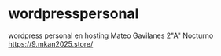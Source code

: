 # wordpresspersonal
wordpress personal en hosting 
Mateo Gavilanes
2"A" Nocturno
https://9.mkan2025.store/
